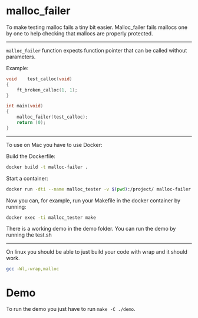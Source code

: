 # malloc_failer
To make testing malloc fails a tiny bit easier. 
Malloc_failer fails mallocs one by one to help checking that mallocs are properly protected.


---

`malloc_failer` function expects function pointer that can be called without parameters.

Example:
```c
void	test_calloc(void)
{
	ft_broken_calloc(1, 1);
}

int	main(void)
{
	malloc_failer(test_calloc);
	return (0);
}
```

---

To use on Mac you have to use Docker:

Build the Dockerfile:
```sh
docker build -t malloc-failer .
```
Start a container:
```sh
docker run -dti --name malloc_tester -v $(pwd):/project/ malloc-failer
```
Now you can, for example, run your Makefile in the docker container by running:
```sh
docker exec -ti malloc_tester make
```

There is a working demo in the demo folder.
You can run the demo by running the test.sh 

---

On linux you should be able to just build your code with wrap and it should work.
```sh
gcc -Wl,-wrap,malloc
```

# Demo
To run the demo you just have to run `make -C ./demo`.
